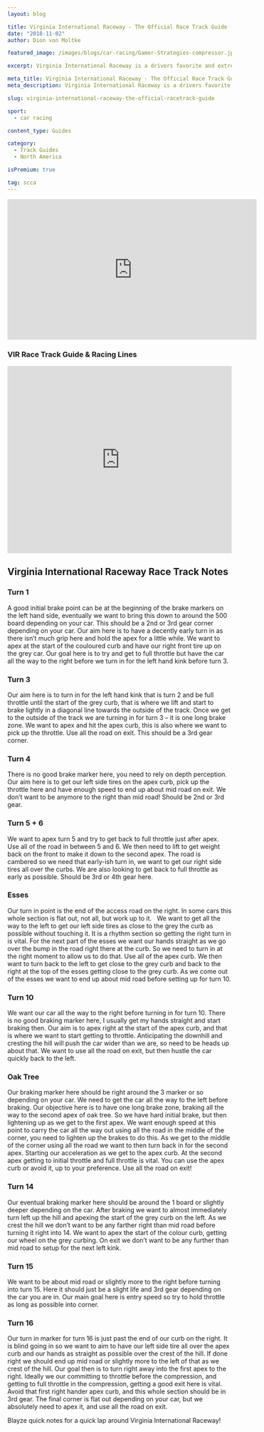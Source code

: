 ```yaml
---
layout: blog

title: Virginia International Raceway - The Official Race Track Guide
date: "2018-11-02"
author: Dion von Moltke

featured_image: /images/blogs/car-racing/Gamer-Strategies-compressor.jpg

excerpt: Virginia International Raceway is a drivers favorite and extremely challenging. Find out all the secrets from professional racecar drivers here.

meta_title: Virginia International Raceway - The Official Race Track Guide
meta_description: Virginia International Raceway is a drivers favorite and extremely challenging. Find out all the secrets from professional racecar drivers here.

slug: virginia-international-raceway-the-official-racetrack-guide

sport:
  - car racing

content_type: Guides

category:
  - Track Guides
  - North America

isPremium: true

tag: scca
---
```


<iframe id="videoIframe" width="560" height="315" src="https://www.youtube.com/embed/ijfsVISCOiw" frameborder="0" allow="accelerometer; autoplay; encrypted-media; gyroscope; picture-in-picture" allowfullscreen></iframe>

### VIR Race Track Guide & Racing Lines

<iframe src="https://open-racer.com/embed#/HmtSMH3WHIdjnHkXnDLn"
                             style="height: 420px; width: 100%; border: 0"></iframe>

## Virginia International Raceway Race Track Notes

### Turn 1

A good initial brake point can be at the beginning of the brake markers on the left hand side, eventually we want to bring this down to around the 500 board depending on your car. This should be a 2nd or 3rd gear corner depending on your car. Our aim here is to have a decently early turn in as there isn’t much grip here and hold the apex for a little while. We want to apex at the start of the couloured curb and have our right front tire up on the grey car. Our goal here is to try and get to full throttle but have the car all the way to the right before we turn in for the left hand kink before turn 3.

### Turn 3

Our aim here is to turn in for the left hand kink that is turn 2 and be full throttle until the start of the grey curb, that is where we lift and start to brake lightly in a diagonal line towards the outside of the track. Once we get to the outside of the track we are turning in for turn 3 – it is one long brake zone. We want to apex and hit the apex curb, this is also where we want to pick up the throttle. Use all the road on exit. This should be a 3rd gear corner.

### Turn 4

There is no good brake marker here, you need to rely on depth perception. Our aim here is to get our left side tires on the apex curb, pick up the throttle here and have enough speed to end up about mid road on exit. We don’t want to be anymore to the right than mid road! Should be 2nd or 3rd gear.

### Turn 5 + 6

We want to apex turn 5 and try to get back to full throttle just after apex. Use all of the road in between 5 and 6. We then need to lift to get weight back on the front to make it down to the second apex. The road is cambered so we need that early-ish turn in, we want to get our right side tires all over the curbs. We are also looking to get back to full throttle as early as possible. Should be 3rd or 4th gear here.

### Esses

Our turn in point is the end of the access road on the right. In some cars this whole section is flat out, not all, but work up to it.   We want to get all the way to the left to get our left side tires as close to the grey the curb as possible without touching it. It is a rhythm section so getting the right turn in is vital. For the next part of the esses we want our hands straight as we go over the bump in the road right there at the curb. So we need to turn in at the right moment to allow us to do that. Use all of the apex curb. We then want to turn back to the left to get close to the grey curb and back to the right at the top of the esses getting close to the grey curb. As we come out of the esses we want to end up about mid road before setting up for turn 10.

### Turn 10

We want our car all the way to the right before turning in for turn 10. There is no good braking marker here, I usually get my hands straight and start braking then. Our aim is to apex right at the start of the apex curb, and that is where we want to start getting to throttle. Anticipating the downhill and cresting the hill will push the car wider than we are, so need to be heads up about that. We want to use all the road on exit, but then hustle the car quickly back to the left.

### Oak Tree

Our braking marker here should be right around the 3 marker or so depending on your car. We need to get the car all the way to the left before braking. Our objective here is to have one long brake zone, braking all the way to the second apex of oak tree. So we have hard initial brake, but then lightening up as we get to the first apex. We want enough speed at this point to carry the car all the way out using all the road in the middle of the corner, you need to lighten up the brakes to do this. As we get to the middle of the corner using all the road we want to then turn back in for the second apex. Starting our acceleration as we get to the apex curb. At the second apex getting to initial throttle and full throttle is vital. You can use the apex curb or avoid it, up to your preference. Use all the road on exit!

### Turn 14

Our eventual braking marker here should be around the 1 board or slightly deeper depending on the car. After braking we want to almost immediately turn left up the hill and apexing the start of the grey curb on the left. As we crest the hill we don’t want to be any farther right than mid road before turning it right into 14. We want to apex the start of the colour curb, getting our wheel on the grey curbing. On exit we don’t want to be any further than mid road to setup for the next left kink.

### Turn 15

We want to be about mid road or slightly more to the right before turning into turn 15. Here it should just be a slight life and 3rd gear depending on the car you are in. Our main goal here is entry speed so try to hold throttle as long as possible into corner.

### Turn 16

Our turn in marker for turn 16 is just past the end of our curb on the right. It is blind going in so we want to aim to have our left side tire all over the apex curb and our hands as straight as possible over the crest of the hill. If done right we should end up mid road or slightly more to the left of that as we crest of the hill. Our goal then is to turn right away into the first apex to the right. Ideally we our committing to throttle before the compression, and getting to full throttle in the compression, getting a good exit here is vital. Avoid that first right hander apex curb, and this whole section should be in 3rd gear. The final corner is flat out depending on your car, but we absolutely need to apex it, and use all the road on exit.

Blayze quick notes for a quick lap around Virginia International Raceway!
